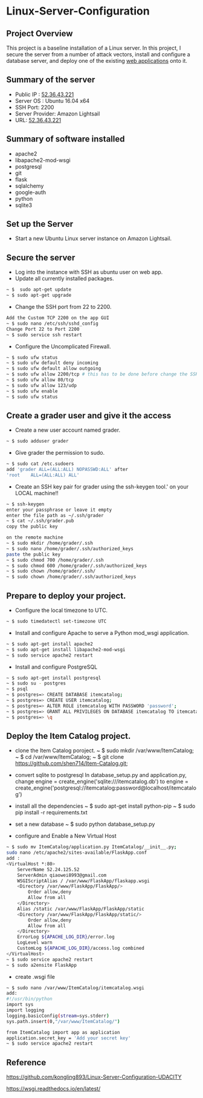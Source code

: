 # Linux-Server-Configuration 

## Project Overview
This project is a baseline installation of a Linux server. In this project, I secure the server from a number of attack vectors, install and configure a database server, and deploy one of the existing [web applications](https://github.com/shen714/Item-Catalog) onto it.


## Summary of the server 
- Public IP : [52.36.43.221](http://52.36.43.221/)
- Server OS : Ubuntu 16.04 x64
- SSH Port: 2200
- Server Provider:  Amazon Lightsail
- URL: [52.36.43.221](http://52.36.43.221/)


## Summary of software installed
- apache2
- libapache2-mod-wsgi
- postgresql
- git
- flask
- sqlalchemy
- google-auth
- python
- sqlite3

## Set up the Server
* Start a new Ubuntu Linux server instance on Amazon Lightsail.

## Secure the server
* Log into the instance with SSH as ubuntu user on web app.
* Update all currently installed packages.
```sh
~ $  sudo apt-get update 
~ $ sudo apt-get upgrade 
```

* Change the SSH port from 22 to 2200. 
```sh
Add the Custom TCP 2200 on the app GUI 
~ $ sudo nano /etc/ssh/sshd_config
Change Port 22 to Port 2200
~ $ sudo service ssh restart
``` 

* Configure the Uncomplicated Firewall.
```sh
~ $ sudo ufw status 
~ $ sudo ufw default deny incoming 
~ $ sudo ufw default allow outgoing 
~ $ sudo ufw allow 2200/tcp # this has to be done before change the SSH port to prevent locking yourself out of the server.
~ $ sudo ufw allow 80/tcp 
~ $ sudo ufw allow 123/udp 
~ $ sudo ufw enable 
~ $ sudo ufw status 
```

## Create a grader user and give it the access
* Create a new user account named grader.
```sh
~ $ sudo adduser grader
```
* Give grader the permission to sudo.
```sh
~ $ sudo cat /etc.sudoers
add 'grader ALL=(ALL:ALL) NOPASSWD:ALL' after 
'root    ALL=(ALL:ALL) ALL'
```
*  Create an SSH key pair for grader using the ssh-keygen tool.'
on your LOCAL machine!!
```sh
~ $ ssh-keygen
enter your passphrase or leave it empty
enter the file path as ~/.ssh/grader
~ $ cat ~/.ssh/grader.pub
copy the public key

on the remote machine
~ $ sudo mkdir /home/grader/.ssh
~ $ sudo nano /home/grader/.ssh/authorized_keys
paste the public key 
~ $ sudo chmod 700 /home/grader/.ssh
~ $ sudo chmod 600 /home/grader/.ssh/authorized_keys
~ $ sudo chown /home/grader/.ssh/
~ $ sudo chown /home/grader/.ssh/authorized_keys
```

## Prepare to deploy your project.
* Configure the local timezone to UTC.
```sh
~ $ sudo timedatectl set-timezone UTC
```
* Install and configure Apache to serve a Python mod_wsgi application.
```sh
~ $ sudo apt-get install apache2
~ $ sudo apt-get install libapache2-mod-wsgi 
~ $ sudo service apache2 restart
```
* Install and configure PostgreSQL
```sh
~ $ sudo apt-get install postgresql
~ $ sudo su - postgres
~ $ psql
~ $ postgres=> CREATE DATABASE itemcatalog;
~ $ postgres=> CREATE USER itemcatalog;
~ $ postgres=> ALTER ROLE itemcatalog WITH PASSWORD 'password';
~ $ postgres=> GRANT ALL PRIVILEGES ON DATABASE itemcatalog TO itemcatalog;
~ $ postgres=> \q
```

## Deploy the Item Catalog project.
* clone the Item Catalog poroject.
~ $ sudo mkdir /var/www/ItemCatalog;
~ $ cd /var/www/ItemCatalog;
~ $ git clone https://github.com/shen714/Item-Catalog.git;

* convert sqlite to postgresql
In database_setup.py and application.py, change engine = create_engine('sqlite:///itemcatalog.db') to engine = create_engine('postgresql://itemcatalog:password@localhost/itemcatalog')

* install all the dependencies
~ $ sudo apt-get install python-pip
~ $ sudo pip install -r requirements.txt

* set a new database
~ $ sudo python database_setup.py

* configure and Enable a New Virtual Host
```sh
~ $ sudo mv ItemCatalog/application.py ItemCatalog/__init__.py;
sudo nano /etc/apache2/sites-available/FlaskApp.conf
add :
<VirtualHost *:80>
	ServerName 52.24.125.52
	ServerAdmin qiaowei8993@gmail.com
	WSGIScriptAlias / /var/www/FlaskApp/flaskapp.wsgi
	<Directory /var/www/FlaskApp/FlaskApp/>
		Order allow,deny
		Allow from all
	</Directory>
	Alias /static /var/www/FlaskApp/FlaskApp/static
	<Directory /var/www/FlaskApp/FlaskApp/static/>
		Order allow,deny
		Allow from all
	</Directory>
	ErrorLog ${APACHE_LOG_DIR}/error.log
	LogLevel warn
	CustomLog ${APACHE_LOG_DIR}/access.log combined
</VirtualHost>
~ $ sudo service apache2 restart
~ $ sudo a2ensite FlaskApp
```
* create .wsgi file
```sh
~ $ sudo nano /var/www/ItemCatalog/itemcatalog.wsgi
add:
#!/usr/bin/python
import sys
import logging
logging.basicConfig(stream=sys.stderr)
sys.path.insert(0,"/var/www/ItemCatalog/")

from ItemCatalog import app as application
application.secret_key = 'Add your secret key'
~ $ sudo service apache2 restart
```

## Reference
https://github.com/kongling893/Linux-Server-Configuration-UDACITY

https://wsgi.readthedocs.io/en/latest/
